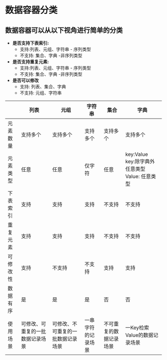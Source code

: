 # 数据容器分类
## 数据容器可以从以下视角进行简单的分类

* __是否支持下表索引:__
  * 支持:列表、元组、字符串 - 序列类型
  * 不支持: 集合、字典 -非序列类型
* __是否支持重复元素:__
  * 支持:列表、元组、字符串 - 序列类型
  * 不支持: 集合、字典 -非序列类型
* __是否可以修改__
  * 支持: 列表、集合、字典
  * 不支持: 元组、字符串

|        | 列表                   | 元组                | 字符串       | 集合          | 字典                                           |
|--------|----------------------|-------------------|-----------|-------------|----------------------------------------------|
| 元素数量   | 支持多个                 | 支持多个              | 支持多个      | 支持多个        | 支持多个                                         |
| 元素类型   | 任意                   | 任意                | 仅字符       | 任意          | key:Value <br> key:除字典外任意类型 <br> Value: 任意类型 |
| 下表索引   | 支持                   | 支持                | 支持        | 不支持         | 不支持                                          |
 | 重复元素   | 支持                   | 支持                | 支持        | 不支持         | 不支持                                          |
| 可修改性   | 支持                   | 不支持               | 不支持       | 支持          | 支持                                           |
| 数据有序   | 是                    | 是                 | 是         | 否           | 否                                            |
| 使用场景   | 可修改、可重复的一批数据记录场景     | 可修改、不可重复的一批数据记录场景 | 一串字符的记录场景 | 不可重复的数据记录场景 | 一Key检索Value的数据记录场景                           |


